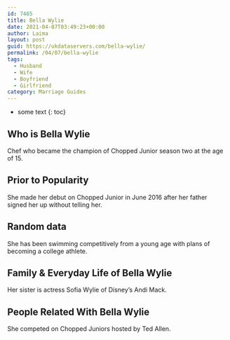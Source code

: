 ```yaml
---
id: 7465
title: Bella Wylie
date: 2021-04-07T03:49:23+00:00
author: Laima
layout: post
guid: https://ukdataservers.com/bella-wylie/
permalink: /04/07/bella-wylie
tags:
  - Husband
  - Wife
  - Boyfriend
  - Girlfriend
category: Marriage Guides
---
```


* some text
{: toc}


## Who is Bella Wylie
                  
                  
                  
Chef who became the champion of Chopped Junior season two at the age of 15.
                  
              
            
              
            
                
                
                
## Prior to Popularity
                  
                  
                  
She made her debut on Chopped Junior in June 2016 after her father signed her up without telling her.
                  
              
            
              
            
                
                
                
## Random data
                  
                  
                  
She has been swimming competitively from a young age with plans of becoming a college athlete.
                  
              
            
              
            
                
                
                
## Family & Everyday Life of Bella Wylie
                  
                  
                  
Her sister is actress Sofia Wylie of Disney&#8217;s Andi Mack.
                  
              
            
              
            
                
                
                
## People Related With Bella Wylie
                  
                  
                  
She competed on Chopped Juniors hosted by Ted Allen.
                  
              
            
              
            
                
              
            
              
              
            
            
              
            
          
          
          
